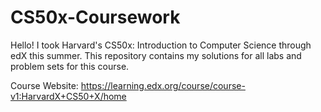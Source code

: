 # CS50x-Coursework
Hello! I took Harvard's CS50x: Introduction to Computer Science through edX this summer. 
This repository contains my solutions for all labs and problem sets for this course.

Course Website: https://learning.edx.org/course/course-v1:HarvardX+CS50+X/home

